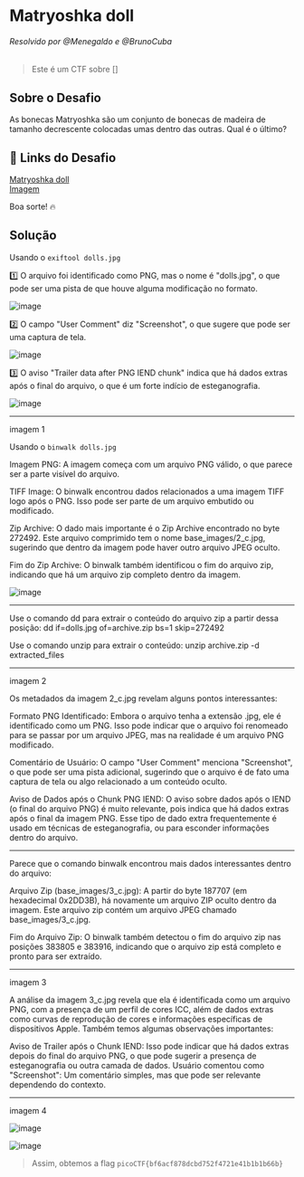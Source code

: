 # Matryoshka doll
###### Resolvido por @Menegaldo e @BrunoCuba 
> Este é um CTF sobre []  

## Sobre o Desafio  
As bonecas Matryoshka são um conjunto de bonecas de madeira de tamanho decrescente colocadas umas dentro das outras. Qual é o último? 

## 🔗 Links do Desafio

[Matryoshka doll](https://play.picoctf.org/practice/challenge/129) <br>
[Imagem](https://mercury.picoctf.net/static/1b70cffdd2f05427fff97d13c496963f/dolls.jpg)

Boa sorte! 🔥

## Solução

Usando o ```exiftool dolls.jpg```

1️⃣ O arquivo foi identificado como PNG, mas o nome é "dolls.jpg", o que pode ser uma pista de que houve alguma modificação no formato.<br>

![image](https://github.com/user-attachments/assets/dd32e48a-62d5-4095-8408-3ce79193340c)

2️⃣ O campo "User Comment" diz "Screenshot", o que sugere que pode ser uma captura de tela.<br>

![image](https://github.com/user-attachments/assets/3da2866c-2fd1-4fa6-a279-dad5b5bab759)

3️⃣ O aviso "Trailer data after PNG IEND chunk" indica que há dados extras após o final do arquivo, o que é um forte indício de esteganografia.<br>

![image](https://github.com/user-attachments/assets/b5eaa302-e04b-408f-a687-7e614882454f)

--------------
imagem 1

Usando o ```binwalk dolls.jpg ```

Imagem PNG: A imagem começa com um arquivo PNG válido, o que parece ser a parte visível do arquivo.

TIFF Image: O binwalk encontrou dados relacionados a uma imagem TIFF logo após o PNG. Isso pode ser parte de um arquivo embutido ou modificado.

Zip Archive: O dado mais importante é o Zip Archive encontrado no byte 272492. Este arquivo comprimido tem o nome base_images/2_c.jpg, sugerindo que dentro da imagem pode haver outro arquivo JPEG oculto.

Fim do Zip Archive: O binwalk também identificou o fim do arquivo zip, indicando que há um arquivo zip completo dentro da imagem.

![image](https://github.com/user-attachments/assets/7f5eb1d1-60bc-4dc3-9950-950506639f1b)

-------------

Use o comando dd para extrair o conteúdo do arquivo zip a partir dessa posição: dd if=dolls.jpg of=archive.zip bs=1 skip=272492

Use o comando unzip para extrair o conteúdo: unzip archive.zip -d extracted_files

-------------
imagem 2

Os metadados da imagem 2_c.jpg revelam alguns pontos interessantes:

Formato PNG Identificado: Embora o arquivo tenha a extensão .jpg, ele é identificado como um PNG. Isso pode indicar que o arquivo foi renomeado para se passar por um arquivo JPEG, mas na realidade é um arquivo PNG modificado.

Comentário de Usuário: O campo "User Comment" menciona "Screenshot", o que pode ser uma pista adicional, sugerindo que o arquivo é de fato uma captura de tela ou algo relacionado a um conteúdo oculto.

Aviso de Dados após o Chunk PNG IEND: O aviso sobre dados após o IEND (o final do arquivo PNG) é muito relevante, pois indica que há dados extras após o final da imagem PNG. Esse tipo de dado extra frequentemente é usado em técnicas de esteganografia, ou para esconder informações dentro do arquivo.

-----------

Parece que o comando binwalk encontrou mais dados interessantes dentro do arquivo:

Arquivo Zip (base_images/3_c.jpg): A partir do byte 187707 (em hexadecimal 0x2DD3B), há novamente um arquivo ZIP oculto dentro da imagem. Este arquivo zip contém um arquivo JPEG chamado base_images/3_c.jpg.

Fim do Arquivo Zip: O binwalk também detectou o fim do arquivo zip nas posições 383805 e 383916, indicando que o arquivo zip está completo e pronto para ser extraído.

-----------
imagem 3

A análise da imagem 3_c.jpg revela que ela é identificada como um arquivo PNG, com a presença de um perfil de cores ICC, além de dados extras como curvas de reprodução de cores e informações específicas de dispositivos Apple. Também temos algumas observações importantes:

Aviso de Trailer após o Chunk IEND: Isso pode indicar que há dados extras depois do final do arquivo PNG, o que pode sugerir a presença de esteganografia ou outra camada de dados.
Usuário comentou como "Screenshot": Um comentário simples, mas que pode ser relevante dependendo do contexto.

-----------
imagem 4

![image](https://github.com/user-attachments/assets/cc956a7b-7ad0-45d5-9160-c4451948ec65)

![image](https://github.com/user-attachments/assets/0b899b93-5a24-4d64-b672-551674e61fcc)

> Assim, obtemos a flag `picoCTF{bf6acf878dcbd752f4721e41b1b1b66b} `  

